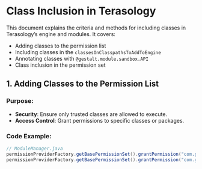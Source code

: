 # Class Inclusion in Terasology

This document explains the criteria and methods for including classes in Terasology’s engine and modules. It covers:
- Adding classes to the permission list
- Including classes in the `classesOnClasspathsToAddToEngine`
- Annotating classes with `@gestalt.module.sandbox.API`
- Class inclusion in the permission set

## 1. Adding Classes to the Permission List

### Purpose:
- **Security**: Ensure only trusted classes are allowed to execute.
- **Access Control**: Grant permissions to specific classes or packages.

### Code Example:
```java
// ModuleManager.java
permissionProviderFactory.getBasePermissionSet().grantPermission("com.google.gson", ReflectPermission.class);
permissionProviderFactory.getBasePermissionSet().grantPermission("com.google.gson.internal", ReflectPermission.class);

